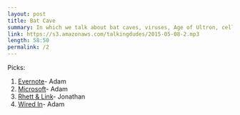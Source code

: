 ```yaml
---
layout: post
title: Bat Cave
summary: In which we talk about bat caves, viruses, Age of Ultron, cell phone laws, etc.
link: https://s3.amazonaws.com/talkingdudes/2015-05-08-2.mp3
length: 58:50
permalink: /2
---
```


Picks:

1. [Evernote](https://evernote.com/)- Adam
1. [Microsoft](http://www.microsoft.com/)- Adam
1. [Rhett & Link](http://rhettandlink.com/)- Jonathan
1. [Wired In](http://wearewired.in/)- Adam
